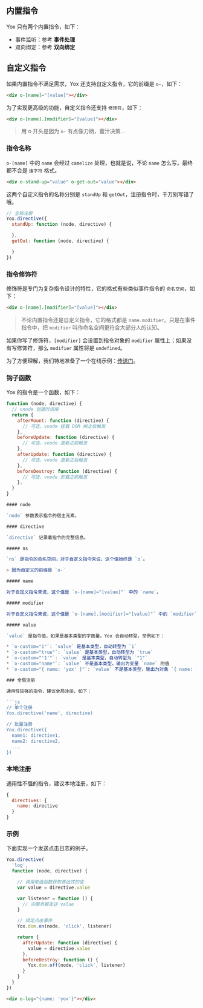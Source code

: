 
## 内置指令

Yox 只有两个内置指令，如下：

* 事件监听：参考 **事件处理**
* 双向绑定：参考 **双向绑定**


## 自定义指令

如果内置指令不满足需求，Yox 还支持自定义指令，它的前缀是 `o-`，如下：

```html
<div o-[name]="[value]"></div>
```

为了实现更高级的功能，自定义指令还支持 `修饰符`，如下：

```html
<div o-[name].[modifier]="[value]"></div>
```

> 用 o 开头是因为 `o-` 有点像刀柄，蜜汁决策...

### 指令名称

`o-[name]` 中的 `name` 会经过 `camelize` 处理，也就是说，不论 `name` 怎么写，最终都不会是 `连字符` 格式。

```html
<div o-stand-up="value" o-get-out="value"></div>
```

这两个自定义指令的名称分别是 `standUp` 和  `getOut`，注册指令时，千万别写错了哦。

```js
// 全局注册
Yox.directive({
  standUp: function (node, directive) {

  },
  getOut: function (node, directive) {

  }
})
```

### 指令修饰符

修饰符是专门为复杂指令设计的特性，它的格式有些类似事件指令的 `命名空间`，如下：

```html
<div o-[name].[modifier]="[value]"></div>
```

> 不论内置指令还是自定义指令，它的格式都是 `name.modifier`，只是在事件指令中，把 `modifier` 叫作命名空间更符合大部分人的认知。

如果你写了修饰符，`[modifier]` 会设置到指令对象的 `modifier` 属性上；如果没有写修饰符，那么 `modifier` 属性将是 `undefined`。

为了方便理解，我们特地准备了一个在线示例：[传送门](http://jsrun.net/8jyKp/edit)。


### 钩子函数

Yox 的指令是一个函数，如下：

```js
function (node, directive) {
  // vnode 创建时调用
  return {
    afterMount: function (directive) {
      // 可选，vnode 挂载 DOM 树之后触发
    },
    beforeUpdate: function (directive) {
      // 可选，vnode 更新之前触发
    },
    afterUpdate: function (directive) {
      // 可选，vnode 更新之后触发
    },
    beforeDestroy: function (directive) {
      // 可选，vnode 卸载之前触发
    },
  }
}

#### node

`node` 参数表示指令的宿主元素。

#### directive

`directive` 记录着指令的完整信息。

##### ns

`ns` 是指令的命名空间，对于自定义指令来说，这个值始终是 `o`。

> 因为自定义的前缀是 `o-`

##### name

对于自定义指令来说，这个值是 `o-[name]="[value]"` 中的 `name`。

##### modifier

对于自定义指令来说，这个值是 `o-[name].[modifier]="[value]"` 中的 `modifier`，如果没写修饰符，它的值是 `undefined`。

##### value

`value` 是指令值，如果是基本类型的字面量，Yox 会自动转型，举例如下：

* `o-custom="1"`: `value` 是基本类型，自动转型为 `1`
* `o-custom="true"`: `value` 是基本类型，自动转型为 `true`
* `o-custom="'1'"`: `value` 是基本类型，自动转型为 `"1"`
* `o-custom="name"`: `value` 不是基本类型，输出为变量 `name` 的值
* `o-custom="{ name: 'yox' }"`: `value` 不是基本类型，输出为对象 `{ name: 'yox' }`

### 全局注册

通用性较强的指令，建议全局注册，如下：

```js
// 单个注册
Yox.directive('name', directive)

// 批量注册
Yox.directive({
  name1: directive1,
  name2: directive2,
  ...
})
```

### 本地注册

通用性不强的指令，建议本地注册，如下：

```js
{
  directives: {
    name: directive
  }
}
```

### 示例

下面实现一个发送点击日志的例子。

```js
Yox.directive(
  'log',
  function (node, directive) {

    // 调用取值函数获取表达式的值
    var value = directive.value

    var listener = function () {
      // 向服务器发送 value
    }

    // 绑定点击事件
    Yox.dom.on(node, 'click', listener)

    return {
      afterUpdate: function (directive) {
        value = directive.value
      },
      beforeDestroy: function () {
        Yox.dom.off(node, 'click', listener)
      }
    }
  }
})
```

```html
<div o-log="{name: 'yox'}"></div>
```




